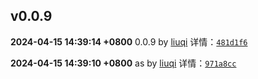 ## v0.0.9
**2024-04-15 14:39:14 +0800**
0.0.9 by [liuqi](liuqi6602@163.com)
详情：[`481d1f6`](https://github.com/gtesim/gt-admin/commit/481d1f6b92c9686b392f90ce7dea06bfae91bf3b)

**2024-04-15 14:39:10 +0800**
as by [liuqi](liuqi6602@163.com)
详情：[`971a8cc`](https://github.com/gtesim/gt-admin/commit/971a8ccbcd9acf16574e21bc2c45b872b4e55875)





